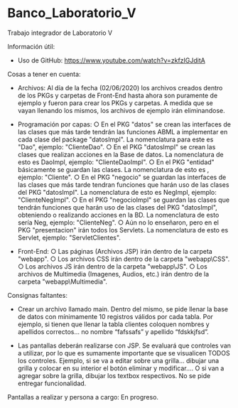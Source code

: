 # Banco_Laboratorio_V

Trabajo integrador de Laboratorio V

Información útil:
- Uso de GitHub: https://www.youtube.com/watch?v=zkfzIGJditA

Cosas a tener en cuenta:

- Archivos: Al día de la fecha (02/06/2020) los archivos creados dentro de los PKGs y carpetas de Front-End hasta ahora son puramente de ejemplo y fueron para crear los PKGs y carpetas. A medida que se vayan llenando los mismos, los archivos de ejemplo irán eliminandose.

- Programación por capas:
  ○ En el PKG "datos" se crean las interfaces de las clases que más tarde tendrán las funciones ABML a implementar en cada clase del package "datosImpl". La nomenclatura para este es "<Nombre>Dao", ejemplo: "ClienteDao".
  ○ En el PKG "datosImpl" se crean las clases que realizan acciones en la Base de datos. La nomenclatura de esto es <Nombre>DaoImpl, ejemplo: "ClienteDaoImpl".
  ○ En el PKG "entidad" básicamente se guardan las clases. La nomenclatura de esto es <Nombre>, ejemplo: "Cliente".
  ○ En el PKG "negocio" se guardan las interfaces de las clases que más tarde tendran funciones que harán uso de las clases del PKG "datosImpl". La nomenclatura de esto es <Nombre>NegImpl, ejemplo: "ClienteNegImpl".
  ○ En el PKG "negocioImpl" se guardan las clases que tendrán funciones que harán uso de las clases del PKG "datosImpl", obteniendo o realizando acciones en la BD. La nomenclatura de esto sería <Nombre>Neg, ejemplo: "ClienteNeg".
  ○ Aún no lo enseñaron, pero en el PKG "presentacion" irán todos los Servlets. La nomenclatura de esto es Servlet<NombrePlural>, ejemplo: "ServletClientes".
  
- Front-End:
  ○ Las páginas (Archivos JSP) irán dentro de la carpeta "webapp".
  ○ Los archivos CSS irán dentro de la carpeta "webapp\CSS".
  ○ Los archivos JS irán dentro de la carpeta "webapp\JS".
  ○ Los archivos de Multimedia (Imagenes, Audios, etc.) irán dentro de la carpeta "webapp\Multimedia".
  
Consignas faltantes:

- Crear un archivo llamado main. Dentro del mismo, se pide llenar la base de datos con mínimamente 10 registros válidos por cada tabla. Por ejemplo, si tienen que llenar la tabla clientes coloquen nombres y apellidos correctos… no nombre “fafssafs” y apellido “fdskkjfsd”.

- Las pantallas deberán realizarse con JSP.  Se evaluará que controles van a utilizar, por lo que es sumamente importante que se visualicen TODOS los controles. Ejemplo, si se va a editar sobre una grilla… dibujar una grilla y colocar en su interior el botón eliminar y modificar…. O si van a agregar sobre la grilla, dibujar los textbox respectivos.  No se pide entregar funcionalidad.

Pantallas a realizar y persona a cargo: En progreso.
